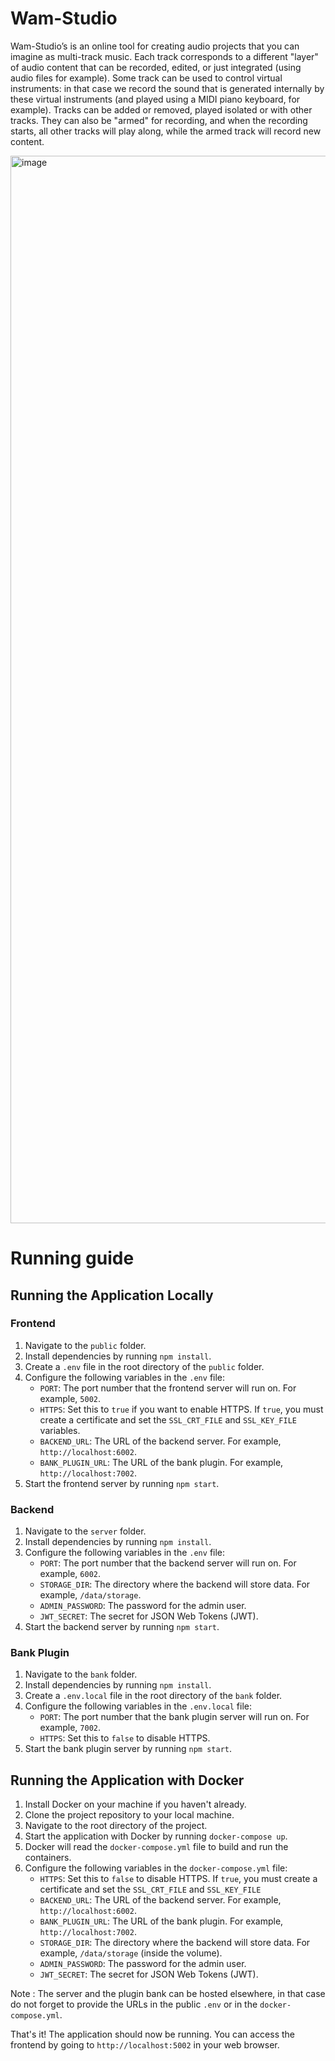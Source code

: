 # Wam-Studio

Wam-Studio’s is an online tool for creating audio projects that you can imagine as multi-track music. Each track corresponds to a different "layer" of audio content that can be recorded, edited, or just integrated (using audio files for example). Some track can be used to control virtual instruments: in that case we record the sound that is generated internally by these virtual instruments (and played using a MIDI piano keyboard, for example). Tracks can be added or removed, played isolated or with other tracks. They can also be "armed" for recording, and when the recording starts, all other tracks will play along, while the armed track will record new content.

<img width="1708" alt="image" src="https://user-images.githubusercontent.com/57185748/218046923-1718e2e2-d132-41d8-a585-fc393eee813c.png">

# Running guide

## Running the Application Locally

### Frontend
1. Navigate to the `public` folder.
2. Install dependencies by running `npm install`.
3. Create a `.env` file in the root directory of the `public` folder.
4. Configure the following variables in the `.env` file:
   - `PORT`: The port number that the frontend server will run on. For example, `5002`.
   - `HTTPS`: Set this to `true` if you want to enable HTTPS. If `true`, you must create a certificate and set the `SSL_CRT_FILE` and `SSL_KEY_FILE` variables.
   - `BACKEND_URL`: The URL of the backend server. For example, `http://localhost:6002`.
   - `BANK_PLUGIN_URL`: The URL of the bank plugin. For example, `http://localhost:7002`.
5. Start the frontend server by running `npm start`.

### Backend
1. Navigate to the `server` folder.
2. Install dependencies by running `npm install`.
3. Configure the following variables in the `.env` file:
   - `PORT`: The port number that the backend server will run on. For example, `6002`.
   - `STORAGE_DIR`: The directory where the backend will store data. For example, `/data/storage`.
   - `ADMIN_PASSWORD`: The password for the admin user.
   - `JWT_SECRET`: The secret for JSON Web Tokens (JWT).
4. Start the backend server by running `npm start`.

### Bank Plugin
1. Navigate to the `bank` folder.
2. Install dependencies by running `npm install`.
3. Create a `.env.local` file in the root directory of the `bank` folder.
4. Configure the following variables in the `.env.local` file:
   - `PORT`: The port number that the bank plugin server will run on. For example, `7002`.
   - `HTTPS`: Set this to `false` to disable HTTPS.
5. Start the bank plugin server by running `npm start`.

## Running the Application with Docker
1. Install Docker on your machine if you haven't already.
2. Clone the project repository to your local machine.
3. Navigate to the root directory of the project.
4. Start the application with Docker by running `docker-compose up`.
5. Docker will read the `docker-compose.yml` file to build and run the containers.
6. Configure the following variables in the `docker-compose.yml` file:
   - `HTTPS`: Set this to `false` to disable HTTPS. If `true`, you must create a certificate and set the `SSL_CRT_FILE` and `SSL_KEY_FILE`
   - `BACKEND_URL`: The URL of the backend server. For example, `http://localhost:6002`.
   - `BANK_PLUGIN_URL`: The URL of the bank plugin. For example, `http://localhost:7002`.
   - `STORAGE_DIR`: The directory where the backend will store data. For example, `/data/storage` (inside the volume).
   - `ADMIN_PASSWORD`: The password for the admin user.
   - `JWT_SECRET`: The secret for JSON Web Tokens (JWT).

Note : The server and the plugin bank can be hosted elsewhere, in that case do not forget to provide the URLs in the public `.env` or in the `docker-compose.yml`.

That's it! The application should now be running. You can access the frontend by going to `http://localhost:5002` in your web browser.
